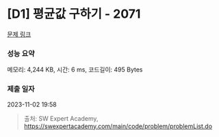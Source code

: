 # [D1] 평균값 구하기 - 2071 

[문제 링크](https://swexpertacademy.com/main/code/problem/problemDetail.do?contestProbId=AV5QRnJqA5cDFAUq) 

### 성능 요약

메모리: 4,244 KB, 시간: 6 ms, 코드길이: 495 Bytes

### 제출 일자

2023-11-02 19:58



> 출처: SW Expert Academy, https://swexpertacademy.com/main/code/problem/problemList.do